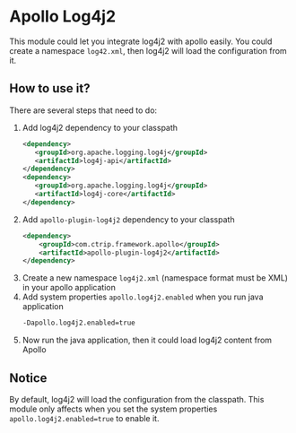 # Apollo Log4j2

This module could let you integrate log4j2 with apollo easily.
You could create a namespace `log42.xml`, then log4j2 will load the configuration from it.

## How to use it?

There are several steps that need to do:

1. Add log4j2 dependency to your classpath
   ```xml
   <dependency>
      <groupId>org.apache.logging.log4j</groupId>
      <artifactId>log4j-api</artifactId>
   </dependency>
   <dependency>
      <groupId>org.apache.logging.log4j</groupId>
      <artifactId>log4j-core</artifactId>
   </dependency>
   ```
2. Add `apollo-plugin-log4j2` dependency to your classpath
   ```xml
   <dependency>
       <groupId>com.ctrip.framework.apollo</groupId>
       <artifactId>apollo-plugin-log4j2</artifactId>
   </dependency>
   ```
3. Create a new namespace `log4j2.xml` (namespace format must be XML) in your apollo application
4. Add system properties `apollo.log4j2.enabled` when you run java application
   ```bash
   -Dapollo.log4j2.enabled=true
   ```
6. Now run the java application, then it could load log4j2 content from Apollo

## Notice

By default, log4j2 will load the configuration from the classpath.
This module only affects when you set the system properties `apollo.log4j2.enabled=true` to enable it. 